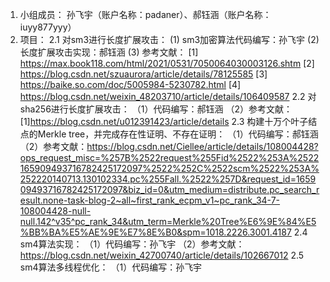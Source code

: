 1.  小组成员：
    孙飞宇（账户名称：padaner）、郝钰涵（账户名称：iuyy877yyy）
2.  项目：
2.1  对sm3进行长度扩展攻击：
     (1)  sm3加密算法代码编写：孙飞宇
     (2)  长度扩展攻击实现：郝钰涵
     (3)  参考文献：
          [1] https://max.book118.com/html/2021/0531/7050064030003126.shtm
          [2] https://blog.csdn.net/szuaurora/article/details/78125585
          [3] https://baike.so.com/doc/5005984-5230782.html
          [4] https://blog.csdn.net/weixin_48203710/article/details/106409587
2.2  对sha256进行长度扩展攻击：
    （1）代码编写：郝钰涵
    （2）参考文献：
          [1]https://blog.csdn.net/u012391423/article/details
2.3  构建十万个叶子结点的Merkle tree，并完成存在性证明、不存在证明：
    （1）代码编写：郝钰涵
    （2）参考文献：https://blog.csdn.net/Ciellee/article/details/108004428?ops_request_misc=%257B%2522request%255Fid%2522%253A%2522165909493716782425172097%2522%252C%2522scm%2522%253A%252220140713.130102334.pc%255Fall.%2522%257D&request_id=165909493716782425172097&biz_id=0&utm_medium=distribute.pc_search_result.none-task-blog-2~all~first_rank_ecpm_v1~pc_rank_34-7-108004428-null-null.142^v35^pc_rank_34&utm_term=Merkle%20Tree%E6%9E%84%E5%BB%BA%E5%AE%9E%E7%8E%B0&spm=1018.2226.3001.4187
2.4  sm4算法实现：
    （1）代码编写：孙飞宇
    （2）参考文献：https://blog.csdn.net/weixin_42700740/article/details/102667012 
2.5  sm4算法多线程优化：
    （1）代码编写：孙飞宇
 
